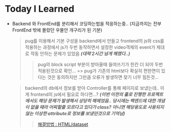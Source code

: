 # Today I Learned

- Backend 와 FrontEnd를 분리해서 코딩하는법을 적응하는중.. (지금까지는 전부 FrontEnd 밖에 몰랐던 우물안 개구리가 된 기분)

  > pug를 이용해서 기본 구성을 backend에서 만들고 frontend의 js와 css를 적용하는 과정에서 js가 두번 동작하면서 설정한 video객체의 event가 제대로 작동 안하는 문제가 있었음 **_(대략 2시간 넘게 해멨다..)_**
  >
  > > pug의 block script 부분이 받아올때 들여쓰기가 한칸 더 되어 두번 적용된것으로 확인... => pug가 기존의 html보다 확실히 편한면이 있다는 것은 동의하지만 그만큼 오류가 발생하면 찾기 너무 힘든것...

  > backend의 db에서 정보를 받아 Controller를 통해 페이지로 보냈는데.. 이게 frontend의 js에서 필요로 하다면...? **_(이번 이전의 홀로 진행한 프로젝트에서도 해당 문제가 발생해서 상당히 해메었음.. 당시에는 백엔드에 대한 개념이 없을 때라 어찌할줄 모르다고 있다가 class? 아니면 해당용도로 사용되지 않는 이상한 attribute로 정보를 보냈던것으로 기억남)_**
  >
  > > [해결방법 : HTML/dataset](https://github.com/SugarSyrup/TIL/HTML/dataset.md)
